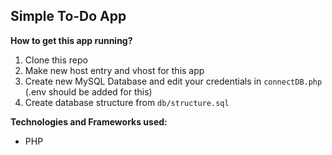 Simple To-Do App
-

**How to get this app running?**
1. Clone this repo
2. Make new host entry and vhost for this app
3. Create new MySQL Database and edit your credentials in ```connectDB.php``` (.env should be added for this)
4. Create database structure from ```db/structure.sql```
 
**Technologies and Frameworks used:**
- PHP